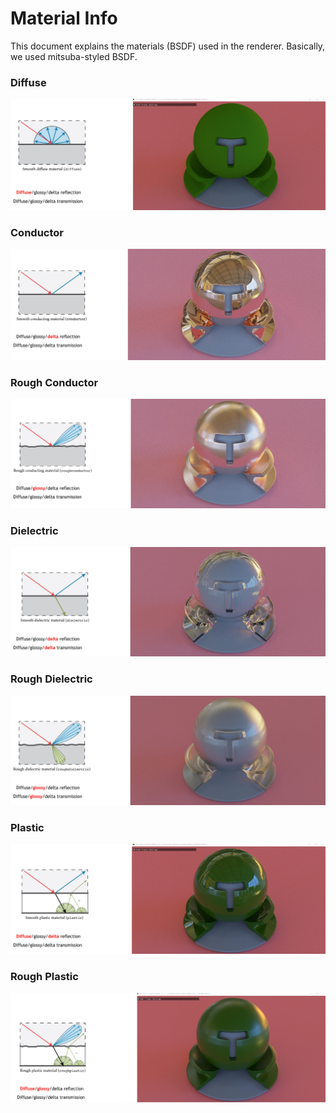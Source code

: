 # Material Info

This document explains the materials (BSDF) used in the renderer.
Basically, we used mitsuba-styled BSDF.

### Diffuse
![material_diffuse](assets/material/diffuse.jpg)

### Conductor
![material_conductor](assets/material/conductor.jpg)

### Rough Conductor
![material_rough_conductor](assets/material/rough_conductor.jpg)

### Dielectric
![material_dielectric](assets/material/dielectric.jpg)

### Rough Dielectric
![material_rough_dielectric](assets/material/rough_dielectric.jpg)

### Plastic
![material_plastic](assets/material/plastic.jpg)

### Rough Plastic
![material_rough_plastic](assets/material/rough_plastic.jpg)

